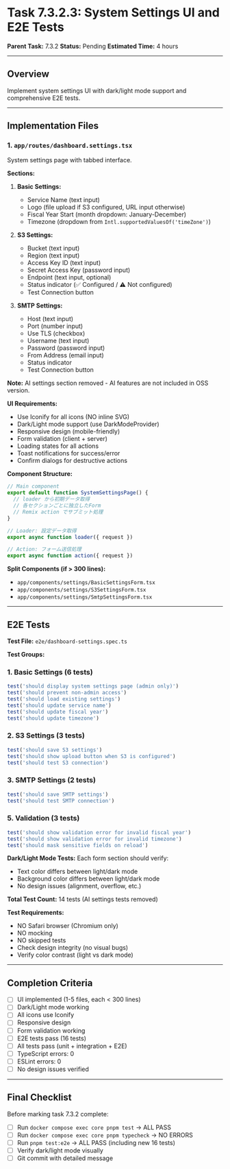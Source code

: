# Task 7.3.2.3: System Settings UI and E2E Tests

**Parent Task:** 7.3.2
**Status:** Pending
**Estimated Time:** 4 hours

---

## Overview

Implement system settings UI with dark/light mode support and comprehensive E2E tests.

---

## Implementation Files

### 1. `app/routes/dashboard.settings.tsx`

System settings page with tabbed interface.

**Sections:**
1. **Basic Settings:**
   - Service Name (text input)
   - Logo (file upload if S3 configured, URL input otherwise)
   - Fiscal Year Start (month dropdown: January-December)
   - Timezone (dropdown from `Intl.supportedValuesOf('timeZone')`)

2. **S3 Settings:**
   - Bucket (text input)
   - Region (text input)
   - Access Key ID (text input)
   - Secret Access Key (password input)
   - Endpoint (text input, optional)
   - Status indicator (✅ Configured / ⚠️ Not configured)
   - Test Connection button

3. **SMTP Settings:**
   - Host (text input)
   - Port (number input)
   - Use TLS (checkbox)
   - Username (text input)
   - Password (password input)
   - From Address (email input)
   - Status indicator
   - Test Connection button

**Note:** AI settings section removed - AI features are not included in OSS version.

**UI Requirements:**
- Use Iconify for all icons (NO inline SVG)
- Dark/Light mode support (use DarkModeProvider)
- Responsive design (mobile-friendly)
- Form validation (client + server)
- Loading states for all actions
- Toast notifications for success/error
- Confirm dialogs for destructive actions

**Component Structure:**
```typescript
// Main component
export default function SystemSettingsPage() {
  // loader から初期データ取得
  // 各セクションごとに独立したForm
  // Remix action でサブミット処理
}

// Loader: 設定データ取得
export async function loader({ request })

// Action: フォーム送信処理
export async function action({ request })
```

**Split Components (if > 300 lines):**
- `app/components/settings/BasicSettingsForm.tsx`
- `app/components/settings/S3SettingsForm.tsx`
- `app/components/settings/SmtpSettingsForm.tsx`

---

## E2E Tests

**Test File:** `e2e/dashboard-settings.spec.ts`

**Test Groups:**

### 1. Basic Settings (6 tests)
```typescript
test('should display system settings page (admin only)')
test('should prevent non-admin access')
test('should load existing settings')
test('should update service name')
test('should update fiscal year')
test('should update timezone')
```

### 2. S3 Settings (3 tests)
```typescript
test('should save S3 settings')
test('should show upload button when S3 is configured')
test('should test S3 connection')
```

### 3. SMTP Settings (2 tests)
```typescript
test('should save SMTP settings')
test('should test SMTP connection')
```

### 5. Validation (3 tests)
```typescript
test('should show validation error for invalid fiscal year')
test('should show validation error for invalid timezone')
test('should mask sensitive fields on reload')
```

**Dark/Light Mode Tests:**
Each form section should verify:
- Text color differs between light/dark mode
- Background color differs between light/dark mode
- No design issues (alignment, overflow, etc.)

**Total Test Count:** 14 tests (AI settings tests removed)

**Test Requirements:**
- NO Safari browser (Chromium only)
- NO mocking
- NO skipped tests
- Check design integrity (no visual bugs)
- Verify color contrast (light vs dark mode)

---

## Completion Criteria

- [ ] UI implemented (1-5 files, each < 300 lines)
- [ ] Dark/Light mode working
- [ ] All icons use Iconify
- [ ] Responsive design
- [ ] Form validation working
- [ ] E2E tests pass (16 tests)
- [ ] All tests pass (unit + integration + E2E)
- [ ] TypeScript errors: 0
- [ ] ESLint errors: 0
- [ ] No design issues verified

---

## Final Checklist

Before marking task 7.3.2 complete:
- [ ] Run `docker compose exec core pnpm test` → ALL PASS
- [ ] Run `docker compose exec core pnpm typecheck` → NO ERRORS
- [ ] Run `pnpm test:e2e` → ALL PASS (including new 16 tests)
- [ ] Verify dark/light mode visually
- [ ] Git commit with detailed message
